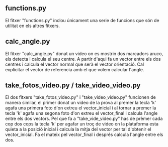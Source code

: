 ## functions.py
El fitxer "functions.py" inclou únicament una serie de funcions que són de utilitat en els altres fitxers.

## calc_angle.py
El fitxer "calc_angle.py" donat un video on es mostrin dos marcadors aruco, els detecta i calcula el seu centre. A partir d'aqui fa un vector entre els dos centres i calcula el vector normal que serà el vector orientació. Cal explicitar el vector de referencia amb el que volem calcular l'angle.

## take_fotos_video.py / take_video_video.py
El dos fitxers "take_fotos_video.py" i "take_video_video.py" funcionen de manera similar, el primer donat un video de la prova al premer la tecla 'k' agafa una primera foto d'on extreu el vector_inicial i al tornar a premer la tecla 'k' agafa una segona foto d'on extreu el vector_final i calcula l'angle entre els dos vectors. Pel que fa a "take_vide_video.py" has de prèmer cada cop dos cops la tecla 'k' per agafar un troç de video on la plataforma esta quieta a la posició inicial i calcula la mitja del vector per tal d'obtenir el vector_inicial. Fa el mateix pel vector_final i després calcula l'angle entre els dos.
